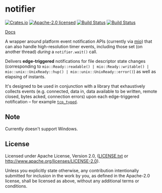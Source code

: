 # notifier

[![Crates.io](https://img.shields.io/crates/v/notifier.svg?style=flat-square&maxAge=86400)](https://crates.io/crates/notifier)
[![Apache-2.0 licensed](https://img.shields.io/crates/l/notifier.svg?style=flat-square&maxAge=2592000)](LICENSE.txt)
[![Build Status](https://circleci.com/gh/alecmocatta/notifier/tree/master.svg?style=shield)](https://circleci.com/gh/alecmocatta/notifier)
[![Build Status](https://travis-ci.com/alecmocatta/notifier.svg?branch=master)](https://travis-ci.com/alecmocatta/notifier)

[Docs](https://docs.rs/notifier/0.1.0)

A wrapper around platform event notification APIs (currently via [mio](https://github.com/carllerche/mio)) that can also handle high-resolution timer events, including those set (on another thread) *during* a `notifier.wait()` call.

Delivers **edge-triggered** notifications for file descriptor state changes (corresponding to `mio::Ready::readable() | mio::Ready::writable() | mio::unix::UnixReady::hup() | mio::unix::UnixReady::error()`) as well as elapsing of instants.

It's designed to be used in conjunction with a library that exhaustively collects events (e.g. connected, data in, data available to be written, remote closed, bytes acked, connection errors) upon each edge-triggered notification – for example [`tcp_typed`](https://github.com/alecmocatta/tcp_typed).

## Note

Currently doesn't support Windows.

## License

Licensed under Apache License, Version 2.0, ([LICENSE.txt](LICENSE.txt) or http://www.apache.org/licenses/LICENSE-2.0).

Unless you explicitly state otherwise, any contribution intentionally submitted for inclusion in the work by you, as defined in the Apache-2.0 license, shall be licensed as above, without any additional terms or conditions.
